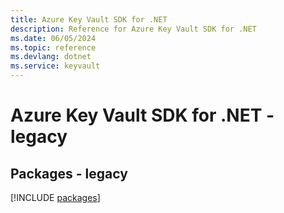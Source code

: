 ```yaml
---
title: Azure Key Vault SDK for .NET
description: Reference for Azure Key Vault SDK for .NET
ms.date: 06/05/2024
ms.topic: reference
ms.devlang: dotnet
ms.service: keyvault
---
```

# Azure Key Vault SDK for .NET - legacy
## Packages - legacy
[!INCLUDE [packages](key-vault-index.md)]